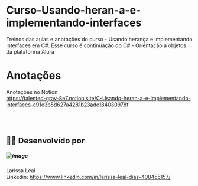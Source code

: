 # Curso-Usando-heran-a-e-implementando-interfaces
Treinos das aulas e anotações do curso - Usando herança e implementando interfaces em C#. 
Esse curso é continuação do C# - Orientação a objetos da plataforma Alura

# Anotações
Anotações no Notion <br>
https://talented-gray-8e7.notion.site/C-Usando-heran-a-e-implementando-interfaces-c91e3b5d627a4281b23ade184030978f

<br><br>
## 👩‍💻 Desenvolvido por
##### ![image](https://user-images.githubusercontent.com/108475403/207887950-ba78da66-243e-494a-bd19-68c6bd776e2f.png)


Larissa Leal 
<br>
Linkedin: https://www.linkedin.com/in/larissa-leal-dias-408455157/
